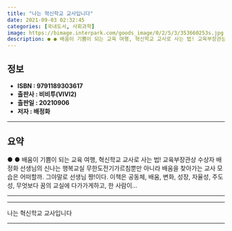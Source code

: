 ```yaml
---
title: "나는 혁신학교 교사입니다"
date: 2021-09-03 02:32:45
categories: [국내도서, 사회과학]
image: https://bimage.interpark.com/goods_image/0/2/5/3/353660253s.jpg
description: ● ● 배움이 기쁨이 되는 교육 여행, 혁신학교 교사로 사는 법! 교육부장관상 수상자 배정화 선생님의 신나는 행복교실 무한도전기가르침뿐만 아니라 배움을 찾아가는 교사 모습은 어떠할까. 그야말로 선생님 짱!이다. 이책은 공동체, 배움, 변화, 성장, 자율성, 주도성, 무엇보다 꿈의 교
---
```


## **정보**

- **ISBN : 9791189303617**
- **출판사 : 비비투(VIVI2)**
- **출판일 : 20210906**
- **저자 : 배정화**

------



## **요약**

●  ●  배움이 기쁨이 되는 교육 여행, 혁신학교 교사로 사는 법! 교육부장관상 수상자 배정화 선생님의 신나는 행복교실 무한도전기가르침뿐만 아니라 배움을 찾아가는 교사 모습은 어떠할까. 그야말로 선생님 짱!이다. 이책은 공동체, 배움, 변화, 성장, 자율성, 주도성, 무엇보다 꿈의 교실에 다가가게하고, 한 사람이... 

------



------


나는 혁신학교 교사입니다 

------


